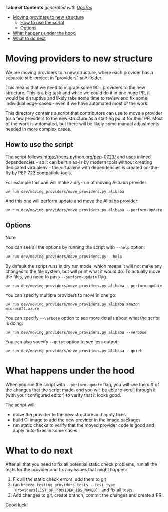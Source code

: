 <!--
 Licensed to the Apache Software Foundation (ASF) under one
 or more contributor license agreements.  See the NOTICE file
 distributed with this work for additional information
 regarding copyright ownership.  The ASF licenses this file
 to you under the Apache License, Version 2.0 (the
 "License"); you may not use this file except in compliance
 with the License.  You may obtain a copy of the License at

   http://www.apache.org/licenses/LICENSE-2.0

 Unless required by applicable law or agreed to in writing,
 software distributed under the License is distributed on an
 "AS IS" BASIS, WITHOUT WARRANTIES OR CONDITIONS OF ANY
 KIND, either express or implied.  See the License for the
 specific language governing permissions and limitations
 under the License.
 -->

<!-- START doctoc generated TOC please keep comment here to allow auto update -->
<!-- DON'T EDIT THIS SECTION, INSTEAD RE-RUN doctoc TO UPDATE -->
**Table of Contents**  *generated with [DocToc](https://github.com/thlorenz/doctoc)*

- [Moving providers to new structure](#moving-providers-to-new-structure)
  - [How to use the script](#how-to-use-the-script)
  - [Options](#options)
- [What happens under the hood](#what-happens-under-the-hood)
- [What to do next](#what-to-do-next)

<!-- END doctoc generated TOC please keep comment here to allow auto update -->

# Moving providers to new structure

We are moving providers to a new structure, where each provider has a separate sub-project in
"providers" sub-folder.

This means that we need to migrate some 90+ providers to the new structure. This is a big task and while we
could do it in one huge PR, it would be disruptive and likely take some time to review and fix some individual
edge-cases - even if we have automated most of the work.

This directory contains a script that contributors can use to move a provider (or a few providers to the
new structure as a starting point for their PR. Most of the work is automated, but there will be likely
some manual adjustments needed in more complex cases.

## How to use the script

The script follows https://peps.python.org/pep-0723/ and uses inlined dependencies - so it can be run as-is
by modern tools without creating dedicated virtualenv - the virtualenv with dependencies is
created on-the-fly by PEP 723 compatible tools.

For example this one will make a dry-run of moving Alibaba provider:

```shell
uv run dev/moving_providers/move_providers.py alibaba
```

And this one will perform update and move the Alibaba provider:


```shell
uv run dev/moving_providers/move_providers.py alibaba --perform-update
```

## Options


> [!NOTE]
> You can see all the options by running the script with `--help` option:
>
> ```shell
> uv run dev/moving_providers/move_providers.py --help
> ```

By default the script runs in dry run mode, which means it will not make any changes to the file system,
but will print what it would do. To actually move the files, you need to pass `--perform-update` flag.

```shell
uv run dev/moving_providers/move_providers.py alibaba --perform-update
```

You can specify multiple providers to move in one go:

```shell
uv run dev/moving_providers/move_providers.py alibaba amazon  microsoft.azure
```

You can specify `--verbose` option to see more details about what the script is doing:

```shell
uv run dev/moving_providers/move_providers.py alibaba --verbose
```

You can also specify `--quiet` option to see less output:

```shell
uv run dev/moving_providers/move_providers.py alibaba --quiet
```

# What happens under the hood

When you run the script with `--perform-update` flag, you will see the diff of the changes
that the script made, and you will be able to scroll through it (with your configured editor)
to verify that it looks good.

The script will:

* move the provider to the new structure and apply fixes
* build CI image to add the new provider in the image packages
* run static checks to verify that the moved provider code is good and apply auto-fixes in some cases

# What to do next

After all that you need to fix all potential static check problems, run all the tests for the provider and
fix any issues that might happen:

1) Fix all the static check errors, add them to git
2) run `breeze testing providers-tests --test-type 'Providers[LIST_OF_PROVIDER_IDS_MOVED]'` and fix all tests.
3) Add changes to git, create branch, commit the changes and create a PR!

Good luck!
